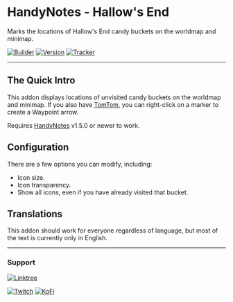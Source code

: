 # HandyNotes - Hallow's End

Marks the locations of Hallow's End candy buckets on the worldmap and minimap.

[![Builder](https://img.shields.io/github/actions/workflow/status/ravendwyr/handynotes_hallowsend/upload.yml?branch=master&label=Build&logo=github+actions&style=flat-square)](https://github.com/Ravendwyr/HandyNotes_HallowsEnd/actions)
[![Version](https://img.shields.io/github/v/tag/ravendwyr/handynotes_hallowsend?label=Version&logo=curseforge&style=flat-square)](https://www.curseforge.com/wow/addons/handynotes-hallowsend/files/all)
[![Tracker](https://img.shields.io/github/issues/ravendwyr/handynotes_hallowsend?label=Issues&logo=github&style=flat-square)](https://github.com/Ravendwyr/HandyNotes_HallowsEnd/issues)

***

## The Quick Intro

This addon displays locations of unvisited candy buckets on the worldmap and minimap.
If you also have [TomTom](https://www.curseforge.com/wow/addons/tomtom), you can right-click on a marker to create a Waypoint arrow.

Requires [HandyNotes](https://www.curseforge.com/wow/addons/handynotes) v1.5.0 or newer to work.

## Configuration

There are a few options you can modify, including:

* Icon size.
* Icon transparency.
* Show all icons, even if you have already visited that bucket.

## Translations

This addon should work for everyone regardless of language, but most of the text is currently only in English.

***

### Support

[![Linktree](https://img.shields.io/badge/Linktree-socials-yellow?style=flat-square&logo=linktree)](https://linktr.ee/ravendwyr)

[![Twitch](https://img.shields.io/badge/Twitch-subscribe-yellow?style=flat-square&logo=twitch)](https://www.twitch.tv/subs/ravendwyr)
[![KoFi](https://img.shields.io/badge/KoFi-support-yellow?style=flat-square&logo=kofi)](https://ko-fi.com/Ravendwyr)
